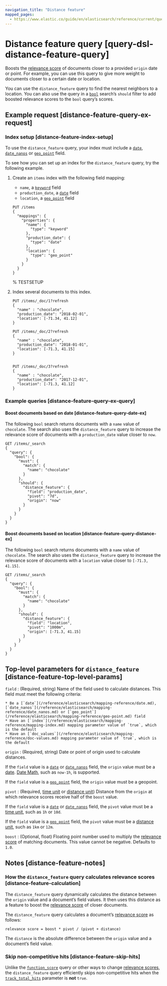 ```yaml
---
navigation_title: "Distance feature"
mapped_pages:
  - https://www.elastic.co/guide/en/elasticsearch/reference/current/query-dsl-distance-feature-query.html
---
```


# Distance feature query [query-dsl-distance-feature-query]


Boosts the [relevance score](/reference/query-languages/query-filter-context.md#relevance-scores) of documents closer to a provided `origin` date or point. For example, you can use this query to give more weight to documents closer to a certain date or location.

You can use the `distance_feature` query to find the nearest neighbors to a location. You can also use the query in a [`bool`](/reference/query-languages/query-dsl-bool-query.md) search’s `should` filter to add boosted relevance scores to the `bool` query’s scores.

## Example request [distance-feature-query-ex-request]

### Index setup [distance-feature-index-setup]

To use the `distance_feature` query, your index must include a [`date`](/reference/elasticsearch/mapping-reference/date.md), [`date_nanos`](/reference/elasticsearch/mapping-reference/date_nanos.md) or [`geo_point`](/reference/elasticsearch/mapping-reference/geo-point.md) field.

To see how you can set up an index for the `distance_feature` query, try the following example.

1. Create an `items` index with the following field mapping:

    * `name`, a [`keyword`](/reference/elasticsearch/mapping-reference/keyword.md) field
    * `production_date`, a [`date`](/reference/elasticsearch/mapping-reference/date.md) field
    * `location`, a [`geo_point`](/reference/elasticsearch/mapping-reference/geo-point.md) field

    ```console
    PUT /items
    {
      "mappings": {
        "properties": {
          "name": {
            "type": "keyword"
          },
          "production_date": {
            "type": "date"
          },
          "location": {
            "type": "geo_point"
          }
        }
      }
    }
    ```
    %  TESTSETUP

2. Index several documents to this index.

    ```console
    PUT /items/_doc/1?refresh
    {
      "name" : "chocolate",
      "production_date": "2018-02-01",
      "location": [-71.34, 41.12]
    }

    PUT /items/_doc/2?refresh
    {
      "name" : "chocolate",
      "production_date": "2018-01-01",
      "location": [-71.3, 41.15]
    }


    PUT /items/_doc/3?refresh
    {
      "name" : "chocolate",
      "production_date": "2017-12-01",
      "location": [-71.3, 41.12]
    }
    ```



### Example queries [distance-feature-query-ex-query]

#### Boost documents based on date [distance-feature-query-date-ex]

The following `bool` search returns documents with a `name` value of `chocolate`. The search also uses the `distance_feature` query to increase the relevance score of documents with a `production_date` value closer to `now`.

```console
GET /items/_search
{
  "query": {
    "bool": {
      "must": {
        "match": {
          "name": "chocolate"
        }
      },
      "should": {
        "distance_feature": {
          "field": "production_date",
          "pivot": "7d",
          "origin": "now"
        }
      }
    }
  }
}
```


#### Boost documents based on location [distance-feature-query-distance-ex]

The following `bool` search returns documents with a `name` value of `chocolate`. The search also uses the `distance_feature` query to increase the relevance score of documents with a `location` value closer to `[-71.3, 41.15]`.

```console
GET /items/_search
{
  "query": {
    "bool": {
      "must": {
        "match": {
          "name": "chocolate"
        }
      },
      "should": {
        "distance_feature": {
          "field": "location",
          "pivot": "1000m",
          "origin": [-71.3, 41.15]
        }
      }
    }
  }
}
```




## Top-level parameters for `distance_feature` [distance-feature-top-level-params]

`field`
:   (Required, string) Name of the field used to calculate distances. This field must meet the following criteria:

    * Be a [`date`](/reference/elasticsearch/mapping-reference/date.md), [`date_nanos`](/reference/elasticsearch/mapping-reference/date_nanos.md) or [`geo_point`](/reference/elasticsearch/mapping-reference/geo-point.md) field
    * Have an [`index`](/reference/elasticsearch/mapping-reference/mapping-index.md) mapping parameter value of `true`, which is the default
    * Have an [`doc_values`](/reference/elasticsearch/mapping-reference/doc-values.md) mapping parameter value of `true`, which is the default


`origin`
:   (Required, string) Date or point of origin used to calculate distances.

If the `field` value is a [`date`](/reference/elasticsearch/mapping-reference/date.md) or [`date_nanos`](/reference/elasticsearch/mapping-reference/date_nanos.md) field, the `origin` value must be a [date](/reference/data-analysis/aggregations/search-aggregations-bucket-daterange-aggregation.md#date-format-pattern). [Date Math](/reference/elasticsearch/rest-apis/common-options.md#date-math), such as `now-1h`, is supported.

If the `field` value is a [`geo_point`](/reference/elasticsearch/mapping-reference/geo-point.md) field, the `origin` value must be a geopoint.


`pivot`
:   (Required, [time unit](/reference/elasticsearch/rest-apis/api-conventions.md#time-units) or [distance unit](/reference/elasticsearch/rest-apis/api-conventions.md#distance-units)) Distance from the `origin` at which relevance scores receive half of the `boost` value.

If the `field` value is a [`date`](/reference/elasticsearch/mapping-reference/date.md) or [`date_nanos`](/reference/elasticsearch/mapping-reference/date_nanos.md) field, the `pivot` value must be a [time unit](/reference/elasticsearch/rest-apis/api-conventions.md#time-units), such as `1h` or `10d`.

If the `field` value is a [`geo_point`](/reference/elasticsearch/mapping-reference/geo-point.md) field, the `pivot` value must be a [distance unit](/reference/elasticsearch/rest-apis/api-conventions.md#distance-units), such as `1km` or `12m`.


`boost`
:   (Optional, float) Floating point number used to multiply the [relevance score](/reference/query-languages/query-filter-context.md#relevance-scores) of matching documents. This value cannot be negative. Defaults to `1.0`.



## Notes [distance-feature-notes]

### How the `distance_feature` query calculates relevance scores [distance-feature-calculation]

The `distance_feature` query dynamically calculates the distance between the `origin` value and a document’s field values. It then uses this distance as a feature to boost the [relevance score](/reference/query-languages/query-filter-context.md#relevance-scores) of closer documents.

The `distance_feature` query calculates a document’s [relevance score](/reference/query-languages/query-filter-context.md#relevance-scores) as follows:

```
relevance score = boost * pivot / (pivot + distance)
```

The `distance` is the absolute difference between the `origin` value and a document’s field value.


### Skip non-competitive hits [distance-feature-skip-hits]

Unlike the [`function_score`](/reference/query-languages/query-dsl-function-score-query.md) query or other ways to change [relevance scores](/reference/query-languages/query-filter-context.md#relevance-scores), the `distance_feature` query efficiently skips non-competitive hits when the [`track_total_hits`](https://www.elastic.co/docs/api/doc/elasticsearch/operation/operation-search) parameter is **not** `true`.
